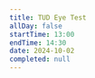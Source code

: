 ```yaml
---
title: TUD Eye Test
allDay: false
startTime: 13:00
endTime: 14:30
date: 2024-10-02
completed: null
---
```

